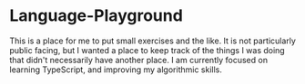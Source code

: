 # Language-Playground

This is a place for me to put small exercises and the like. It is not particularly public facing, but I wanted a place to keep track of the things I was doing that didn't necessarily have another place. I am currently focused on learning TypeScript, and improving my algorithmic skills.
